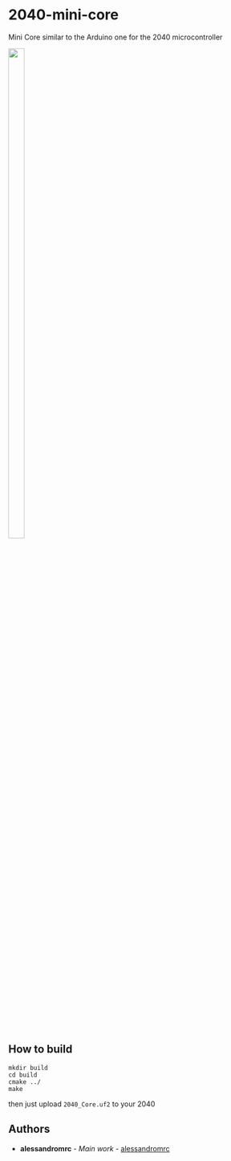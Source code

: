 # 2040-mini-core


<p align="center">
<p>Mini Core similar to the Arduino one for the 2040 microcontroller</p> 
<img src="https://repository-images.githubusercontent.com/514100604/a0466ddc-f224-4b39-922e-ff0fae835694" width=25% height=50%>
</p>


## How to build

```
mkdir build
cd build
cmake ../
make
```

then just upload ```2040_Core.uf2``` to your 2040


## Authors

* **alessandromrc** - *Main work* - [alessandromrc](https://github.com/alessandromrc)
